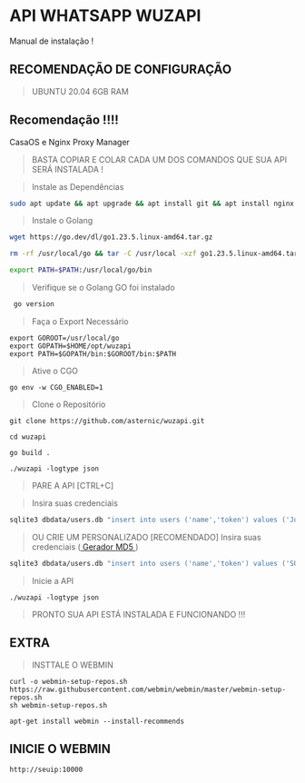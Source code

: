 # API WHATSAPP WUZAPI
Manual de instalação !

## RECOMENDAÇÃO DE CONFIGURAÇÃO
> UBUNTU 20.04
> 6GB RAM

## Recomendação !!!!
CasaOS e Nginx Proxy Manager

> BASTA COPIAR E COLAR CADA UM DOS COMANDOS QUE SUA API SERÁ INSTALADA !

> Instale as Dependências
```bash
sudo apt update && apt upgrade && apt install git && apt install nginx && sudo apt-get install curl && sudo apt-get install gcc && sudo apt-get install sqlite3
```

> Instale o Golang

```bash
wget https://go.dev/dl/go1.23.5.linux-amd64.tar.gz
```

```bash
rm -rf /usr/local/go && tar -C /usr/local -xzf go1.23.5.linux-amd64.tar.gz
```

```bash
export PATH=$PATH:/usr/local/go/bin
```
> Verifique se o Golang GO foi instalado

```bash
 go version
```

> Faça o Export Necessário 
```
export GOROOT=/usr/local/go
export GOPATH=$HOME/opt/wuzapi
export PATH=$GOPATH/bin:$GOROOT/bin:$PATH
```

> Ative o CGO
```
go env -w CGO_ENABLED=1
```

> Clone o Repositório
```
git clone https://github.com/asternic/wuzapi.git
```
```
cd wuzapi
```
```
go build .
```
```
./wuzapi -logtype json
```
> PARE A API [CTRL+C]

> Insira suas credenciais

```bash
sqlite3 dbdata/users.db "insert into users ('name','token') values ('John','1234ABCD')" 
```

> OU CRIE UM PERSONALIZADO [RECOMENDADO]
> Insira suas credenciais (<a href="https://www.md5hashgenerator.com" target="_blank"> Gerador MD5 </a>)
```bash
sqlite3 dbdata/users.db "insert into users ('name','token') values ('SUA EMPRESA','YOUR_TOKEN_USER_STRING')" 
```
> Inicie a API

```
./wuzapi -logtype json
```


> PRONTO SUA API ESTÁ INSTALADA E FUNCIONANDO !!!


## EXTRA
> INSTTALE O WEBMIN
```
curl -o webmin-setup-repos.sh https://raw.githubusercontent.com/webmin/webmin/master/webmin-setup-repos.sh
sh webmin-setup-repos.sh
```

```
apt-get install webmin --install-recommends
```
## INICIE O WEBMIN
```
http://seuip:10000
```
